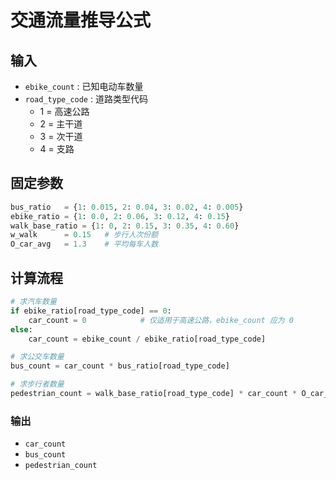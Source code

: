 # 交通流量推导公式

## 输入
- `ebike_count` : 已知电动车数量
- `road_type_code` : 道路类型代码  
  - 1 = 高速公路  
  - 2 = 主干道
  - 3 = 次干道  
  - 4 = 支路  

## 固定参数
```python
bus_ratio   = {1: 0.015, 2: 0.04, 3: 0.02, 4: 0.005}
ebike_ratio = {1: 0.0, 2: 0.06, 3: 0.12, 4: 0.15}
walk_base_ratio = {1: 0, 2: 0.15, 3: 0.35, 4: 0.60}
w_walk      = 0.15   # 步行人次份额
O_car_avg   = 1.3    # 平均每车人数
```

## 计算流程
```python
# 求汽车数量
if ebike_ratio[road_type_code] == 0:
    car_count = 0            # 仅适用于高速公路，ebike_count 应为 0
else:
    car_count = ebike_count / ebike_ratio[road_type_code]

# 求公交车数量
bus_count = car_count * bus_ratio[road_type_code]

# 求步行者数量
pedestrian_count = walk_base_ratio[road_type_code] * car_count * O_car_avg * (w_walk / (1 - w_walk))
```

### 输出
- `car_count`
- `bus_count`
- `pedestrian_count`

